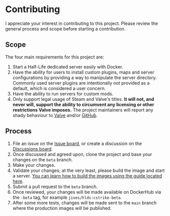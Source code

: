 # Contributing

I appreciate your interest in contributing to this project. Please review the general process and scope before starting a contribution.

## Scope

The four main requirements for this project are:

1. Start a Half-Life dedicated server easily with Docker.
2. Have the ability for users to install custom plugins, maps and server configurations by providing a way to manipulate the server directory. Commonly used server plugins are intentionally not provided as a default, which is considered a user concern.
3. Have the ability to run servers for custom mods.
4. Only support legal usage of Steam and Valve's titles. **It will not, and never will, support the ability to circumvent any licensing or other restrictions Valve imposes.** The project maintainers will report any shady behaviour to [Valve](https://www.valvesoftware.com/en/) and/or [GitHub](https://github.com).

## Process

1. File an issue on the [Issue board](https://github.com/JamesIves/hlds-docker/issues), or create a discussion on the [Discussions board](https://github.com/JamesIves/hlds-docker/discussions).
2. Once discussed and agreed upon, clone the project and base your changes on the `beta` branch.
3. Make your changes.
4. Validate your changes; at the very least, please build the image and start a server. [You can learn how to build the images using the guide located here](docs/BUILDING_AN_IMAGE.md).
5. Submit a pull request to the `beta` branch.
6. Once reviewed, your changes will be made available on DockerHub via the `-beta` tag, for example `jives/hlds:cstrike-beta`.
7. After some more tests, changes will be made sent to the `main` branch where the production images will be published.
